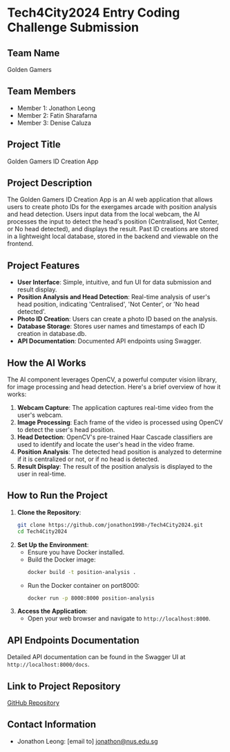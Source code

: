 ﻿# Tech4City2024 Entry Coding Challenge Submission

## Team Name
Golden Gamers

## Team Members
- Member 1: Jonathon Leong
- Member 2: Fatin Sharafarna
- Member 3: Denise Caluza

## Project Title
Golden Gamers ID Creation App

## Project Description
The Golden Gamers ID Creation App is an AI web application that allows users to create photo IDs for the exergames arcade with position analysis and head detection. Users input data from the local webcam, the AI processes the input to detect the head's position (Centralised, Not Center, or No head detected), and displays the result. Past ID creations are stored in a lightweight local database, stored in the backend and viewable on the frontend.

## Project Features
- **User Interface**: Simple, intuitive, and fun UI for data submission and result display.
- **Position Analysis and Head Detection**: Real-time analysis of user's head position, indicating 'Centralised', 'Not Center', or 'No head detected'.
- **Photo ID Creation**: Users can create a photo ID based on the analysis.
- **Database Storage**: Stores user names and timestamps of each ID creation in database.db.
- **API Documentation**: Documented API endpoints using Swagger.

## How the AI Works
The AI component leverages OpenCV, a powerful computer vision library, for image processing and head detection. Here's a brief overview of how it works:
1. **Webcam Capture**: The application captures real-time video from the user's webcam.
2. **Image Processing**: Each frame of the video is processed using OpenCV to detect the user's head position.
3. **Head Detection**: OpenCV's pre-trained Haar Cascade classifiers are used to identify and locate the user's head in the video frame.
4. **Position Analysis**: The detected head position is analyzed to determine if it is centralized or not, or if no head is detected.
5. **Result Display**: The result of the position analysis is displayed to the user in real-time.

## How to Run the Project
1. **Clone the Repository**:
    ```bash
    git clone https://github.com/jonathon1998>/Tech4City2024.git
    cd Tech4City2024
    ```
2. **Set Up the Environment**:
    - Ensure you have Docker installed.
    - Build the Docker image:
      ```bash
      docker build -t position-analysis .
      ```
    - Run the Docker container on port8000:
      ```bash
      docker run -p 8000:8000 position-analysis
      ```
3. **Access the Application**:
    - Open your web browser and navigate to `http://localhost:8000`.

## API Endpoints Documentation
Detailed API documentation can be found in the Swagger UI at `http://localhost:8000/docs`.


## Link to Project Repository
[GitHub Repository](https://github.com/<jonathon1998>/Tech4City2024)

## Contact Information
- Jonathon Leong: [email to] jonathon@nus.edu.sg

